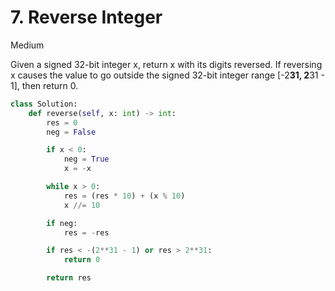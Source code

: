 # 7. Reverse Integer

Medium

Given a signed 32-bit integer x, return x with its digits reversed. If reversing x causes the value to go outside the signed 32-bit integer range [-2**31, 2**31 - 1], then return 0.

```python
class Solution:
    def reverse(self, x: int) -> int:
        res = 0
        neg = False

        if x < 0:
            neg = True
            x = -x

        while x > 0:
            res = (res * 10) + (x % 10)
            x //= 10

        if neg:
            res = -res

        if res < -(2**31 - 1) or res > 2**31:
            return 0

        return res
```